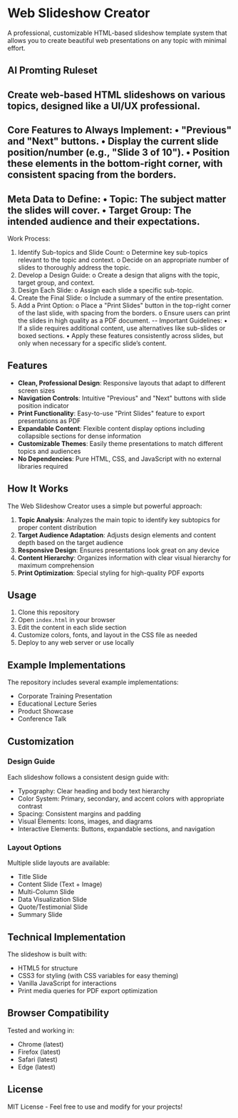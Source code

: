 # Web Slideshow Creator

A professional, customizable HTML-based slideshow template system that allows you to create beautiful web presentations on any topic with minimal effort.

## AI Promting Ruleset

Create web-based HTML slideshows on various topics, designed like a UI/UX professional.
--
Core Features to Always Implement:
•	"Previous" and "Next" buttons.
•	Display the current slide position/number (e.g., "Slide 3 of 10").
•	Position these elements in the bottom-right corner, with consistent spacing from the borders.
--
Meta Data to Define:
•	Topic: The subject matter the slides will cover.
•	Target Group: The intended audience and their expectations.
--
Work Process:
1.	Identify Sub-topics and Slide Count: 
o	Determine key sub-topics relevant to the topic and context.
o	Decide on an appropriate number of slides to thoroughly address the topic.
2.	Develop a Design Guide: 
o	Create a design that aligns with the topic, target group, and context.
3.	Design Each Slide: 
o	Assign each slide a specific sub-topic.
4.	Create the Final Slide: 
o	Include a summary of the entire presentation.
5.	Add a Print Option: 
o	Place a "Print Slides" button in the top-right corner of the last slide, with spacing from the borders.
o	Ensure users can print the slides in high quality as a PDF document.
--
Important Guidelines:
•	If a slide requires additional content, use alternatives like sub-slides or boxed sections.
•	Apply these features consistently across slides, but only when necessary for a specific slide’s content.



## Features

- **Clean, Professional Design**: Responsive layouts that adapt to different screen sizes
- **Navigation Controls**: Intuitive "Previous" and "Next" buttons with slide position indicator
- **Print Functionality**: Easy-to-use "Print Slides" feature to export presentations as PDF
- **Expandable Content**: Flexible content display options including collapsible sections for dense information
- **Customizable Themes**: Easily theme presentations to match different topics and audiences
- **No Dependencies**: Pure HTML, CSS, and JavaScript with no external libraries required

## How It Works

The Web Slideshow Creator uses a simple but powerful approach:

1. **Topic Analysis**: Analyzes the main topic to identify key subtopics for proper content distribution
2. **Target Audience Adaptation**: Adjusts design elements and content depth based on the target audience
3. **Responsive Design**: Ensures presentations look great on any device
4. **Content Hierarchy**: Organizes information with clear visual hierarchy for maximum comprehension
5. **Print Optimization**: Special styling for high-quality PDF exports

## Usage

1. Clone this repository
2. Open `index.html` in your browser
3. Edit the content in each slide section
4. Customize colors, fonts, and layout in the CSS file as needed
5. Deploy to any web server or use locally

## Example Implementations

The repository includes several example implementations:

- Corporate Training Presentation
- Educational Lecture Series
- Product Showcase
- Conference Talk

## Customization

### Design Guide

Each slideshow follows a consistent design guide with:

- Typography: Clear heading and body text hierarchy
- Color System: Primary, secondary, and accent colors with appropriate contrast
- Spacing: Consistent margins and padding
- Visual Elements: Icons, images, and diagrams
- Interactive Elements: Buttons, expandable sections, and navigation

### Layout Options

Multiple slide layouts are available:

- Title Slide
- Content Slide (Text + Image)
- Multi-Column Slide
- Data Visualization Slide
- Quote/Testimonial Slide
- Summary Slide

## Technical Implementation

The slideshow is built with:

- HTML5 for structure
- CSS3 for styling (with CSS variables for easy theming)
- Vanilla JavaScript for interactions
- Print media queries for PDF export optimization

## Browser Compatibility

Tested and working in:
- Chrome (latest)
- Firefox (latest)
- Safari (latest)
- Edge (latest)

## License

MIT License - Feel free to use and modify for your projects!
